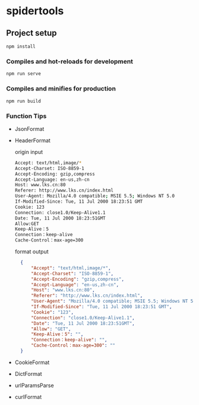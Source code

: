 # spidertools

## Project setup
```
npm install
```

### Compiles and hot-reloads for development
```
npm run serve
```

### Compiles and minifies for production
```
npm run build
```

### Function Tips
- JsonFormat
- HeaderFormat

  origin input
  
  ```BASH
  Accept: text/html,image/*                                            
  Accept-Charset: ISO-8859-1                                      
  Accept-Encoding: gzip,compress                              
  Accept-Language: en-us,zh-cn                                
  Host: www.lks.cn:80                                               
  Referer: http://www.lks.cn/index.html                         
  User-Agent: Mozilla/4.0 compatible; MSIE 5.5; Windows NT 5.0   
  If-Modified-Since: Tue, 11 Jul 2000 18:23:51 GMT   
  Cookie: 123                                
  Connection: close1.0/Keep-Alive1.1                          
  Date: Tue, 11 Jul 2000 18:23:51GMT                       
  Allow:GET                                                                  
  Keep-Alive：5                                                            
  Connection：keep-alive                                             
  Cache-Control：max-age=300                                   
  ```
  format output
  ```json
    {
        "Accept": "text/html,image/*",
        "Accept-Charset": "ISO-8859-1",
        "Accept-Encoding": "gzip,compress",
        "Accept-Language": "en-us,zh-cn",
        "Host": "www.lks.cn:80",
        "Referer": "http://www.lks.cn/index.html",
        "User-Agent": "Mozilla/4.0 compatible; MSIE 5.5; Windows NT 5.0",
        "If-Modified-Since": "Tue, 11 Jul 2000 18:23:51 GMT",
        "Cookie": "123",
        "Connection": "close1.0/Keep-Alive1.1",
        "Date": "Tue, 11 Jul 2000 18:23:51GMT",
        "Allow": "GET",
        "Keep-Alive：5": "",
        "Connection：keep-alive": "",
        "Cache-Control：max-age=300": ""
    }
  ```
- CookieFormat
- DictFormat
- urlParamsParse
- curlFormat

